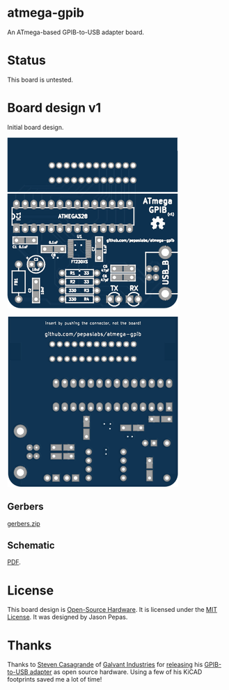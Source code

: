 # atmega-gpib
An ATmega-based GPIB-to-USB adapter board.

# Status

This board is untested.

# Board design v1

Initial board design.

![](kicad/releases/v1/top.png)

![](kicad/releases/v1/bottom.png)

## Gerbers

[gerbers.zip](kicad/releases/v1/gerbers.zip)

## Schematic

[PDF](kicad/releases/v1/atmega-gpib-schematic.pdf).

# License

This board design is [Open-Source Hardware](http://www.oshwa.org/definition/).  It is licensed under the [MIT License](http://opensource.org/licenses/MIT).  It was designed by Jason Pepas.

# Thanks

Thanks to [Steven Casagrande](http://steven.casagrande.io/) of [Galvant Industries](https://github.com/Galvant) for [releasing](https://github.com/Galvant/gpibusb-pcb) his [GPIB-to-USB adapter](http://www.galvant.ca/) as open source hardware.  Using a few of his KiCAD footprints saved me a lot of time!
